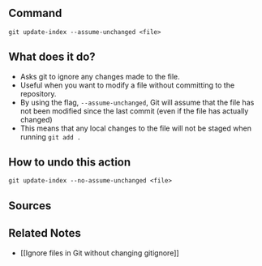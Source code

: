 ## Command
`git update-index --assume-unchanged <file>`

## What does it do?
- Asks git to ignore any changes made to the file.
- Useful when you want to modify a file without committing to the repository.
- By using the flag, `--assume-unchanged`, Git will assume that the file has not been modified since the last commit (even if the file has actually changed)
- This means that any local changes to the file will not be staged when running `git add .`

## How to undo this action
`git update-index --no-assume-unchanged <file>`

## Sources

## Related Notes
- [[Ignore files in Git without changing gitignore]]